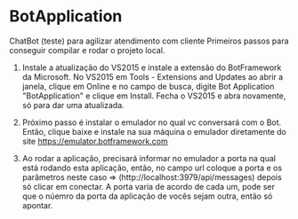 # BotApplication
ChatBot (teste) para agilizar atendimento com cliente
Primeiros passos para conseguir compilar e rodar o projeto local.

1. Instale a atualização do VS2015 e instale a extensão do BotFramework da Microsoft. 
No VS2015 em Tools - Extensions and Updates ao abrir a janela, clique em Online e no campo de busca, digite Bot Application "BotApplication"
e clique em Install. Fecha o VS2015 e abra novamente, só para dar uma atualizada.

2. Próximo passo é instalar o emulador no qual vc conversará com o Bot. Então, clique baixe e instale na sua máquina o emulador diretamente 
do site https://emulator.botframework.com

3. Ao rodar a aplicação, precisará informar no emulador a porta na qual está rodando esta aplicação, então, no campo url coloque a porta
 e os parâmetros neste caso => (http://localhost:3979/api/messages) depois só clicar em conectar. A porta varia de acordo de cada um, 
 pode ser que o núemro da porta da aplicação de vocês sejam outra, então só apontar.
 
 
